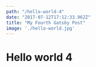 ```yaml
---
path: "/hello-world-4"
date: "2017-07-12T17:12:33.962Z"
title: "My Fourth Gatsby Post"
image: './hello-world.jpg'
---
```


# Hello world 4

